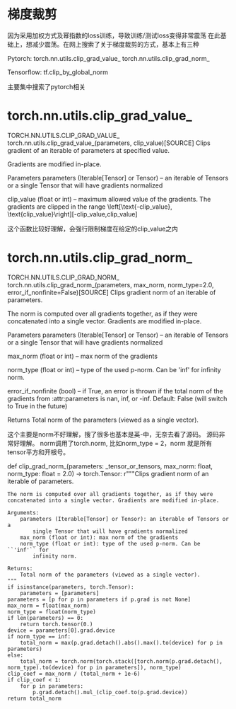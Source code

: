 # 梯度裁剪

因为采用加权方式及幂指数的loss训练，导致训练/测试loss变得非常震荡
在此基础上，想减少震荡。在网上搜索了关于梯度裁剪的方式，基本上有三种

Pytorch:
torch.nn.utils.clip_grad_value_
torch.nn.utils.clip_grad_norm_

Tensorflow: tf.clip_by_global_norm


主要集中搜索了pytorch相关

torch.nn.utils.clip_grad_value_
===============================
TORCH.NN.UTILS.CLIP_GRAD_VALUE_
torch.nn.utils.clip_grad_value_(parameters, clip_value)[SOURCE]
Clips gradient of an iterable of parameters at specified value.

Gradients are modified in-place.

Parameters
parameters (Iterable[Tensor] or Tensor) – an iterable of Tensors or a single Tensor that will have gradients normalized

clip_value (float or int) – maximum allowed value of the gradients. The gradients are clipped in the range \left[\text{-clip\_value}, \text{clip\_value}\right][-clip_value,clip_value]

这个函数比较好理解，会强行限制梯度在给定的clip_value之内

torch.nn.utils.clip_grad_norm_
===============================

TORCH.NN.UTILS.CLIP_GRAD_NORM_
torch.nn.utils.clip_grad_norm_(parameters, max_norm, norm_type=2.0, error_if_nonfinite=False)[SOURCE]
Clips gradient norm of an iterable of parameters.

The norm is computed over all gradients together, as if they were concatenated into a single vector. Gradients are modified in-place.

Parameters
parameters (Iterable[Tensor] or Tensor) – an iterable of Tensors or a single Tensor that will have gradients normalized

max_norm (float or int) – max norm of the gradients

norm_type (float or int) – type of the used p-norm. Can be 'inf' for infinity norm.

error_if_nonfinite (bool) – if True, an error is thrown if the total norm of the gradients from :attr:parameters is nan, inf, or -inf. Default: False (will switch to True in the future)

Returns
Total norm of the parameters (viewed as a single vector).

这个主要是norm不好理解，搜了很多也基本是英-中，无奈去看了源码。
源码非常好理解。
norm调用了torch.norm, 比如norm_type = 2，norm 就是所有tensor平方和开根号。

def clip_grad_norm_(parameters: _tensor_or_tensors, max_norm: float, norm_type: float = 2.0) -> torch.Tensor:
    r"""Clips gradient norm of an iterable of parameters.

    The norm is computed over all gradients together, as if they were
    concatenated into a single vector. Gradients are modified in-place.

    Arguments:
        parameters (Iterable[Tensor] or Tensor): an iterable of Tensors or a
            single Tensor that will have gradients normalized
        max_norm (float or int): max norm of the gradients
        norm_type (float or int): type of the used p-norm. Can be ``'inf'`` for
            infinity norm.

    Returns:
        Total norm of the parameters (viewed as a single vector).
    """
    if isinstance(parameters, torch.Tensor):
        parameters = [parameters]
    parameters = [p for p in parameters if p.grad is not None]
    max_norm = float(max_norm)
    norm_type = float(norm_type)
    if len(parameters) == 0:
        return torch.tensor(0.)
    device = parameters[0].grad.device
    if norm_type == inf:
        total_norm = max(p.grad.detach().abs().max().to(device) for p in parameters)
    else:
        total_norm = torch.norm(torch.stack([torch.norm(p.grad.detach(), norm_type).to(device) for p in parameters]), norm_type)
    clip_coef = max_norm / (total_norm + 1e-6)
    if clip_coef < 1:
        for p in parameters:
            p.grad.detach().mul_(clip_coef.to(p.grad.device))
    return total_norm
